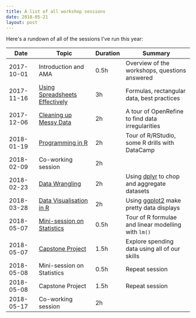 ```yaml
---
title: A list of all workshop sessions
date: 2018-05-21
layout: post
---
```


Here's a rundown of all of the sessions I've run this year: 


| Date | Topic | Duration | Summary | 
|------|-------|----------|---------|
| 2017-10-01 | Introduction and AMA           | 0.5h | Overview of the workshops, questions answered |
| 2017-11-16 | [Using Spreadsheets Effectively](https://pipitone.github.io/qmed-computes/spreadsheets) | 3h   | Formulas, rectangular data, best practices |
| 2017-12-06 | [Cleaning up Messy Data ](https://pipitone.github.io/qmed-computes/messy-data)          | 2h   | A tour of OpenRefine to find data irregularities |
| 2018-01-19 | [Programming in R](https://pipitone.github.io/pipitone/programming)                     | 2h   | Tour of R/RStudio, some R drills with DataCamp |
| 2018-02-09 | Co-working session                                                                      | 2h   | |
| 2018-02-23 | [Data Wrangling](https://pipitone.github.io/pipitone/data-wrangling)                    | 2h   | Using [dplyr](https://dplyr.tidyverse.org/) to chop and aggregate datasets | 
| 2018-03-28 | [Data Visualisation in R](https://pipitone.github.io/pipitone/visualization)            | 2h   | Using [ggplot2](https://ggplot2.tidyverse.org/) make pretty data displays | 
| 2018-05-07 | [Mini-session on Statistics](https://pipitone.github.io/pipitone/statistics)            | 0.5h | Tour of R formulae and linear modelling with `lm()` | 
| 2018-05-07 | [Capstone Project](https://pipitone.github.io/pipitone/capstone)                        | 1.5h | Explore spending data using all of our skills |
| 2018-05-08 | Mini-session on Statistics                                                              | 0.5h | Repeat session| 
| 2018-05-08 | Capstone Project                                                                        | 1.5h | Repeat session|
| 2018-05-17 | Co-working session                                                                      | 2h   | |

